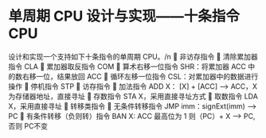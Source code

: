 # 单周期 CPU 设计与实现——十条指令 CPU
设计和实现一个支持如下十条指令的单周期 CPU。/n
 非访存指令
 清除累加器指令 CLA
 累加器取反指令 COM
 算术右移一位指令 SHR：将累加器 ACC 中的数右移一位，结果放回 ACC
 循环左移一位指令 CSL：对累加器中的数据进行操作
 停机指令 STP
 访存指令
 加法指令 ADD X： [X] + [ACC] –> ACC，X为存储器地址，直接寻址
 存数指令 STA X，采用直接寻址方式
 取数指令 LDA X，采用直接寻址
 转移类指令
 无条件转移指令 JMP imm：signExt(imm) –> PC
 有条件转移（负则转）指令 BAN X: ACC 最高位为 1 则（PC）+ X –> PC,否则 PC不变

